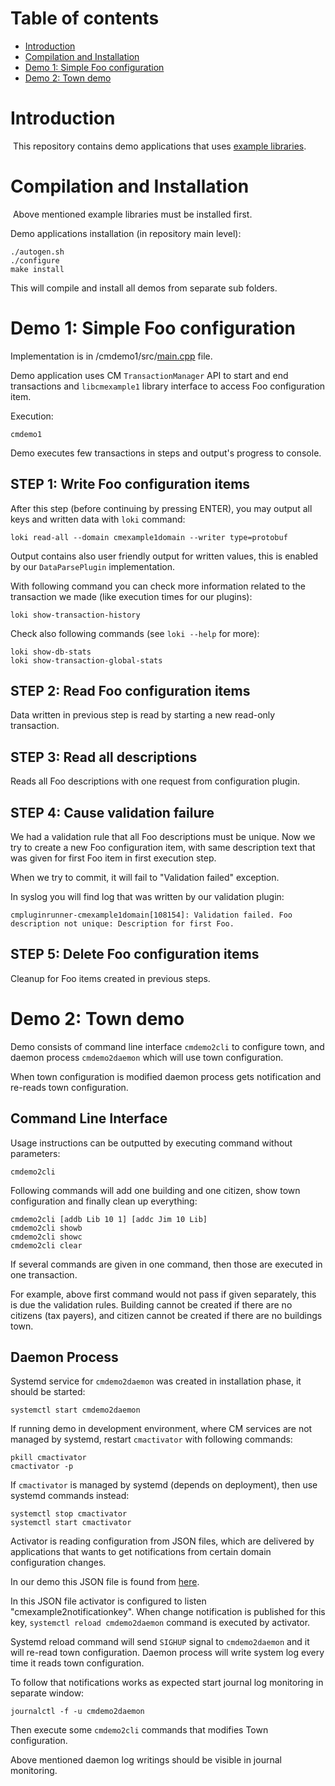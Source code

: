 
# Table of contents

- [Introduction](#introduction)
- [Compilation and Installation](#compilation-and-installation)
- [Demo 1: Simple Foo configuration](#demo1)
- [Demo 2: Town demo](#demo2)

# Introduction
﻿
This repository contains demo applications that uses [example libraries](https://gitlabe1.ext.net.nokia.com/cm/configurationmanagement-examples).

# Compilation and Installation
﻿
Above mentioned example libraries must be installed first.

Demo applications installation (in repository main level):

    ./autogen.sh
    ./configure
    make install

This will compile and install all demos from separate sub folders.

# Demo 1: Simple Foo configuration <a name="demo1"></a>

Implementation is in /cmdemo1/src/[main.cpp](cmdemo1/src/main.cpp) file.

Demo application uses CM `TransactionManager` API to start and end transactions
and `libcmexample1` library interface to access Foo configuration item.

Execution:

    cmdemo1

Demo executes few transactions in steps and output's progress to console.

## STEP 1: Write Foo configuration items

After this step (before continuing by pressing ENTER), you may output all keys
and written data with `loki` command:

    loki read-all --domain cmexample1domain --writer type=protobuf

Output contains also user friendly output for written values, this is enabled
by our `DataParsePlugin` implementation.

With following command you can check more information related to the transaction
we made (like execution times for our plugins):

    loki show-transaction-history

Check also following commands (see `loki --help` for more):

    loki show-db-stats
    loki show-transaction-global-stats

## STEP 2: Read Foo configuration items

Data written in previous step is read by starting a new read-only transaction.

## STEP 3: Read all descriptions

Reads all Foo descriptions with one request from configuration plugin.

## STEP 4: Cause validation failure

We had a validation rule that all Foo descriptions must be unique. Now we try
to create a new Foo configuration item, with same description text that was
given for first Foo item in first execution step.

When we try to commit, it will fail to "Validation failed" exception.

In syslog you will find log that was written by our validation plugin:

    cmpluginrunner-cmexample1domain[108154]: Validation failed. Foo description not unique: Description for first Foo.

## STEP 5: Delete Foo configuration items

Cleanup for Foo items created in previous steps.

# Demo 2: Town demo <a name="demo2"></a>

Demo consists of command line interface `cmdemo2cli` to configure town,
and daemon process `cmdemo2daemon` which will use town configuration.

When town configuration is modified daemon process gets notification
and re-reads town configuration.


## Command Line Interface

Usage instructions can be outputted by executing command without parameters:

    cmdemo2cli

Following commands will add one building and one citizen, show town configuration
and finally clean up everything:

    cmdemo2cli [addb Lib 10 1] [addc Jim 10 Lib]
    cmdemo2cli showb
    cmdemo2cli showc
    cmdemo2cli clear

If several commands are given in one command, then those are executed in one
transaction.

For example, above first command would not pass if given separately, this is
due the validation rules. Building cannot be created if there are no citizens
(tax payers), and citizen cannot be created if there are no buildings town.

## Daemon Process

Systemd service for `cmdemo2daemon` was created in installation phase, it
should be started:

    systemctl start cmdemo2daemon

If running demo in development environment, where CM services are not
managed by systemd, restart `cmactivator` with following commands:

    pkill cmactivator
    cmactivator -p

If `cmactivator` is managed by systemd (depends on deployment), then use systemd
commands instead:

    systemctl stop cmactivator
    systemctl start cmactivator

Activator is reading configuration from JSON files, which are delivered by
applications that wants to get notifications from certain domain configuration
changes.

In our demo this JSON file is found from [here](cmdemo2/cmdemo2daemonactivator.json).

In this JSON file activator is configured to listen "cmexample2notificationkey".
When change notification is published for this key, `systemctl reload cmdemo2daemon`
command is executed by activator.

Systemd reload command will send `SIGHUP` signal to `cmdemo2daemon` and it will
re-read town configuration. Daemon process will write system log every time it
reads town configuration.

To follow that notifications works as expected start journal log monitoring in
separate window:

    journalctl -f -u cmdemo2daemon

Then execute some `cmdemo2cli` commands that modifies Town configuration.

Above mentioned daemon log writings should be visible in journal monitoring.

